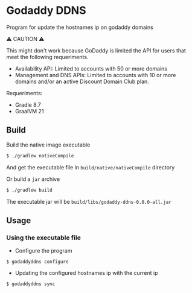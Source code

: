 # Godaddy DDNS
Program for update the hostnames ip on godaddy domains

⚠️ CAUTION ⚠️

This might don't work because GoDaddy is limited the API for users that meet the following requeriments.

* Availability API: Limited to accounts with 50 or more domains
* Management and DNS APIs: Limited to accounts with 10 or more domains and/or an active Discount Domain Club plan.

Requeriments:
* Gradle 8.7
* GraalVM 21

## Build
Build the native image executable

```sh
$ ./gradlew nativeCompile
```
And get the executable file in ```build/native/nativeCompile``` directory

Or build a ``jar`` archive

```sh
$ ./gradlew build
```

The executable jar will be ```build/libs/godaddy-ddns-0.0.0-all.jar```

## Usage
### Using the executable file
* Configure the program
```shell script
$ godaddyddns configure
```
* Updating the configured hostnames ip with the current ip
```shell script
$ godaddyddns sync
```
